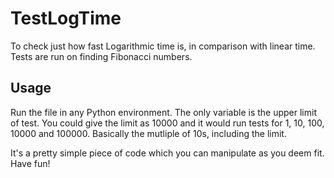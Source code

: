 # TestLogTime
To check just how fast Logarithmic time is, in comparison with linear time. Tests are run on finding Fibonacci numbers. 

## Usage
Run the file in any Python environment. The only variable is the upper limit of test. You could give the limit as 10000
and it would run tests for 1, 10, 100, 10000 and 100000. Basically the mutliple of 10s, including the limit.

It's a pretty simple piece of code which you can manipulate as you deem fit. Have fun!
